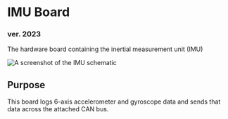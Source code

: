 # IMU Board
### ver. 2023
The hardware board containing the inertial measurement unit (IMU)

![A screenshot of the IMU schematic](https://user-images.githubusercontent.com/24881514/200187866-04f843c2-a5b9-47bf-a6b9-df71d17c26b6.png)

## Purpose
This board logs 6-axis accelerometer and gyroscope data and sends that data across the attached CAN bus.

